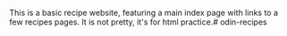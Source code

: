 This is a basic recipe website, featuring a main index page with links to a few recipes pages. It is not pretty, it's for html practice.# odin-recipes
